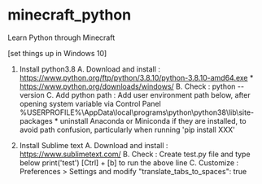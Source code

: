 # minecraft_python
Learn Python through Minecraft

[set things up in Windows 10]
1. Install python3.8 
    A. Download and install : https://www.python.org/ftp/python/3.8.10/python-3.8.10-amd64.exe
        * https://www.python.org/downloads/windows/
    B. Check : 
        python --version
    C. Add python path : 
        Add user environment path below, after opening system variable via Control Panel
            %USERPROFILE%\AppData\local\programs\python\python38\lib\site-packages
        *  uninstall Anaconda or Miniconda if they are installed, to avoid path confusion, particularly when running 'pip install XXX' 

2. Install Sublime text
    A. Download and install : https://www.sublimetext.com/
    B. Check : 
        Create test.py file and type below
      		print('test')
    	[Ctrl] + [b] to run the above line
    C. Customize : 
        Preferences > Settings and modify "translate_tabs_to_spaces": true

